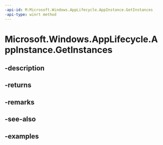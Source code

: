 ```yaml
---
-api-id: M:Microsoft.Windows.AppLifecycle.AppInstance.GetInstances
-api-type: winrt method
---
```


# Microsoft.Windows.AppLifecycle.AppInstance.GetInstances

<!--
public static System.Collections.Generic.IList<Microsoft.Windows.AppLifecycle.AppInstance> GetInstances ();
-->


## -description

## -returns

## -remarks

## -see-also

## -examples


